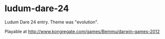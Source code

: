 ludum-dare-24
=============

Ludum Dare 24 entry. Theme was "evolution".

Playable at http://www.kongregate.com/games/Bemmu/darwin-games-2012
